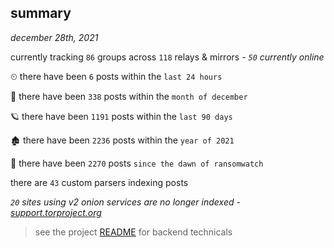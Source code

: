 
## summary
_december 28th, 2021_

currently tracking `86` groups across `118` relays & mirrors - _`50` currently online_

⏲ there have been `6` posts within the `last 24 hours`

🦈 there have been `338` posts within the `month of december`

🪐 there have been `1191` posts within the `last 90 days`

🏚 there have been `2236` posts within the `year of 2021`

🦕 there have been `2270` posts `since the dawn of ransomwatch`

there are `43` custom parsers indexing posts

_`20` sites using v2 onion services are no longer indexed - [support.torproject.org](https://support.torproject.org/onionservices/v2-deprecation/)_

> see the project [README](https://github.com/thetanz/ransomwatch#ransomwatch--) for backend technicals
